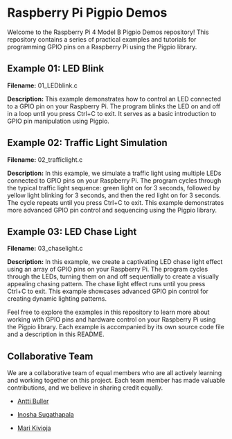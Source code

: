 # Raspberry Pi Pigpio Demos

Welcome to the Raspberry Pi 4 Model B Pigpio Demos repository! This repository contains a series of practical examples and tutorials for programming GPIO pins on a Raspberry Pi using the Pigpio library.

## Example 01: LED Blink

**Filename:** 01_LEDblink.c

**Description:**
This example demonstrates how to control an LED connected to a GPIO pin on your Raspberry Pi. The program blinks the LED on and off in a loop until you press Ctrl+C to exit. It serves as a basic introduction to GPIO pin manipulation using Pigpio.

## Example 02: Traffic Light Simulation

**Filename:** 02_trafficlight.c

**Description:**
In this example, we simulate a traffic light using multiple LEDs connected to GPIO pins on your Raspberry Pi. The program cycles through the typical traffic light sequence: green light on for 3 seconds, followed by yellow light blinking for 3 seconds, and then the red light on for 3 seconds. The cycle repeats until you press Ctrl+C to exit. This example demonstrates more advanced GPIO pin control and sequencing using the Pigpio library.

## Example 03: LED Chase Light

**Filename:** 03_chaselight.c

**Description:**
In this example, we create a captivating LED chase light effect using an array of GPIO pins on your Raspberry Pi. The program cycles through the LEDs, turning them on and off sequentially to create a visually appealing chasing pattern. The chase light effect runs until you press Ctrl+C to exit. This example showcases advanced GPIO pin control for creating dynamic lighting patterns.





Feel free to explore the examples in this repository to learn more about working with GPIO pins and hardware control on your Raspberry Pi using the Pigpio library. Each example is accompanied by its own source code file and a description in this README.

## Collaborative Team

We are a collaborative team of equal members who are all actively learning and working together on this project. Each team member has made valuable contributions, and we believe in sharing credit equally.

- [Antti Buller](https://github.com/anatt1b)
  
- [Inosha Sugathapala](https://github.com/Inoshas)
 
- [Mari Kivioja](https://github.com/Veaiga)
 

